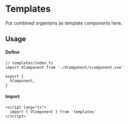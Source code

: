 # Templates
Put combined organisms as template components here.

## Usage
#### Define
```ts{2,5}
// templates/index.ts
import VComponent from './VComponent/vcomponent.vue'

export {
  VComponent,
}
```

#### Import
```vue{2}
<script lang="ts">
  import { VComponent } from 'templates'
</script>
```
